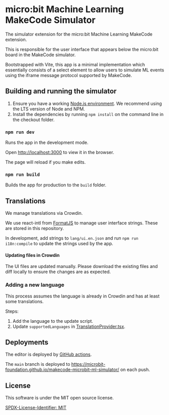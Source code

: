 # micro:bit Machine Learning MakeCode Simulator

The simulator extension for the micro:bit Machine Learning MakeCode extension.

This is responsible for the user interface that appears below the micro:bit board in the MakeCode simulator.

Bootstrapped with Vite, this app is a minimal implementation which essentially consists of a select element to allow users to simulate ML events using the iframe message protocol supported by MakeCode.

## Building and running the simulator

1. Ensure you have a working [Node.js environment](https://nodejs.org/en/download/). We recommend using the LTS version of Node and NPM.
2. Install the dependencies by running `npm install` on the command line in the checkout folder.

### `npm run dev`

Runs the app in the development mode.

Open [http://localhost:3000](http://localhost:3000) to view it in the browser.

The page will reload if you make edits.

### `npm run build`

Builds the app for production to the `build` folder.

## Translations

We manage translations via Crowdin.

We use react-intl from [FormatJS](https://formatjs.io/) to manage user interface strings. These are stored in this repository.

In development, add strings to `lang/ui.en.json` and run `npm run i18n:compile` to update the strings used by the app.

#### Updating files in Crowdin

The UI files are updated manually. Please download the existing files and diff locally to ensure the changes are as expected.

### Adding a new language

This process assumes the language is already in Crowdin and has at least some translations.

Steps:

1. Add the language to the update script.
2. Update `supportedLanguages` in [TranslationProvider.tsx](../src/messages/TranslationProvider.tsx).

## Deployments

The editor is deployed by [GitHub actions](./.github/workflows/build.yml).

The `main` branch is deployed to https://microbit-foundation.github.io/makecode-microbit-ml-simulator/ on each push.

## License

This software is under the MIT open source license.

[SPDX-License-Identifier: MIT](LICENSE)

